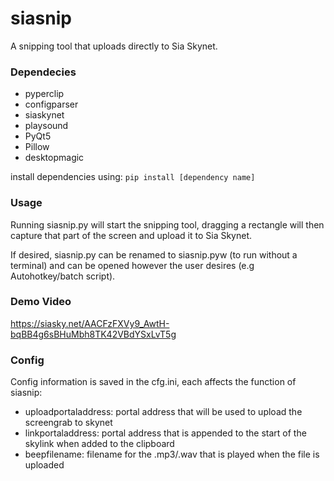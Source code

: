 # siasnip
A snipping tool that uploads directly to Sia Skynet.
### Dependecies
- pyperclip
- configparser
- siaskynet
- playsound
- PyQt5
- Pillow
- desktopmagic

install dependencies using:
`pip install [dependency name]`

### Usage
Running siasnip.py will start the snipping tool, dragging a rectangle will then capture that part of the screen and upload it to Sia Skynet.

If desired, siasnip.py can be renamed to siasnip.pyw (to run without a terminal) and can be opened however the user desires (e.g Autohotkey/batch script).

### Demo Video

https://siasky.net/AACFzFXVy9_AwtH-bqBB4g6sBHuMbh8TK42VBdYSxLvT5g

### Config
Config information is saved in the cfg.ini, each affects the function of siasnip: 
- uploadportaladdress: portal address that will be used to upload the screengrab to skynet
- linkportaladdress: portal address that is appended to the start of the skylink when added to the clipboard
- beepfilename: filename for the .mp3/.wav that is played when the file is uploaded